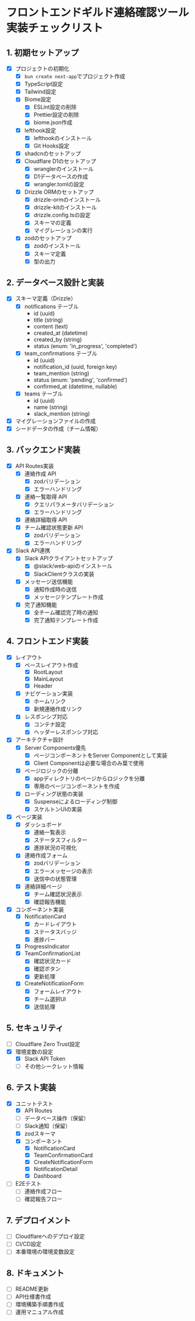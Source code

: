# フロントエンドギルド連絡確認ツール 実装チェックリスト

## 1. 初期セットアップ
- [x] プロジェクトの初期化
  - [x] `bun create next-app`でプロジェクト作成
  - [x] TypeScript設定
  - [x] Tailwind設定
  - [x] Biome設定
    - [x] ESLint設定の削除
    - [x] Prettier設定の削除
    - [x] biome.json作成
  - [x] lefthook設定
    - [x] lefthookのインストール
    - [x] Git Hooks設定
  - [x] shadcnのセットアップ
  - [x] Cloudflare D1のセットアップ
    - [x] wranglerのインストール
    - [x] D1データベースの作成
    - [x] wrangler.tomlの設定
  - [x] Drizzle ORMのセットアップ
    - [x] drizzle-ormのインストール
    - [x] drizzle-kitのインストール
    - [x] drizzle.config.tsの設定
    - [x] スキーマの定義
    - [x] マイグレーションの実行
  - [x] zodのセットアップ
    - [x] zodのインストール
    - [x] スキーマ定義
    - [x] 型の出力

## 2. データベース設計と実装
- [x] スキーマ定義（Drizzle）
  - [x] notifications テーブル
    - id (uuid)
    - title (string)
    - content (text)
    - created_at (datetime)
    - created_by (string)
    - status (enum: 'in_progress', 'completed')
  - [x] team_confirmations テーブル
    - id (uuid)
    - notification_id (uuid, foreign key)
    - team_mention (string)
    - status (enum: 'pending', 'confirmed')
    - confirmed_at (datetime, nullable)
  - [x] teams テーブル
    - id (uuid)
    - name (string)
    - slack_mention (string)
- [x] マイグレーションファイルの作成
- [x] シードデータの作成（チーム情報）

## 3. バックエンド実装
- [x] API Routes実装
  - [x] 連絡作成 API
    - [x] zodバリデーション
    - [x] エラーハンドリング
  - [x] 連絡一覧取得 API
    - [x] クエリパラメータバリデーション
    - [x] エラーハンドリング
  - [x] 連絡詳細取得 API
  - [x] チーム確認状態更新 API
    - [x] zodバリデーション
    - [x] エラーハンドリング
- [x] Slack API連携
  - [x] Slack APIクライアントセットアップ
    - [x] @slack/web-apiのインストール
    - [x] SlackClientクラスの実装
  - [x] メッセージ送信機能
    - [x] 通知作成時の送信
    - [x] メッセージテンプレート作成
  - [x] 完了通知機能
    - [x] 全チーム確認完了時の通知
    - [x] 完了通知テンプレート作成

## 4. フロントエンド実装
- [x] レイアウト
  - [x] ベースレイアウト作成
    - [x] RootLayout
    - [x] MainLayout
    - [x] Header
  - [x] ナビゲーション実装
    - [x] ホームリンク
    - [x] 新規連絡作成リンク
  - [x] レスポンシブ対応
    - [x] コンテナ設定
    - [x] ヘッダーレスポンシブ対応
- [x] アーキテクチャ設計
  - [x] Server Components優先
    - [x] ページコンポーネントをServer Componentとして実装
    - [x] Client Componentは必要な場合のみ葉で使用
  - [x] ページロジックの分離
    - [x] appディレクトリのページからロジックを分離
    - [x] 専用のページコンポーネントを作成
  - [x] ローディング状態の実装
    - [x] Suspenseによるローディング制御
    - [x] スケルトンUIの実装
- [x] ページ実装
  - [x] ダッシュボード
    - [x] 連絡一覧表示
    - [x] ステータスフィルター
    - [x] 進捗状況の可視化
  - [x] 連絡作成フォーム
    - [x] zodバリデーション
    - [x] エラーメッセージの表示
    - [x] 送信中の状態管理
  - [x] 連絡詳細ページ
    - [x] チーム確認状況表示
    - [x] 確認報告機能
- [x] コンポーネント実装
  - [x] NotificationCard
    - [x] カードレイアウト
    - [x] ステータスバッジ
    - [x] 進捗バー
  - [x] ProgressIndicator
  - [x] TeamConfirmationList
    - [x] 確認状況カード
    - [x] 確認ボタン
    - [x] 更新処理
  - [x] CreateNotificationForm
    - [x] フォームレイアウト
    - [x] チーム選択UI
    - [x] 送信処理

## 5. セキュリティ
- [ ] Cloudflare Zero Trust設定
- [x] 環境変数の設定
  - [x] Slack API Token
  - [ ] その他シークレット情報

## 6. テスト実装
- [x] ユニットテスト
  - [x] API Routes
  - [ ] データベース操作（保留）
  - [ ] Slack通知（保留）
  - [x] zodスキーマ
  - [x] コンポーネント
    - [x] NotificationCard
    - [x] TeamConfirmationCard
    - [x] CreateNotificationForm
    - [x] NotificationDetail
    - [x] Dashboard
- [ ] E2Eテスト
  - [ ] 連絡作成フロー
  - [ ] 確認報告フロー

## 7. デプロイメント
- [ ] Cloudflareへのデプロイ設定
- [ ] CI/CD設定
- [ ] 本番環境の環境変数設定

## 8. ドキュメント
- [ ] README更新
- [ ] API仕様書作成
- [ ] 環境構築手順書作成
- [ ] 運用マニュアル作成
